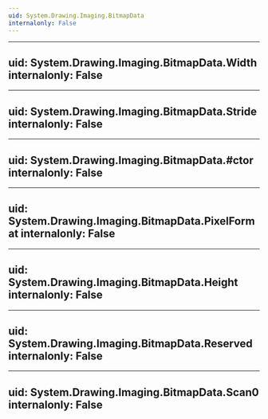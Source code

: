 ```yaml
---
uid: System.Drawing.Imaging.BitmapData
internalonly: False
---
```


---
uid: System.Drawing.Imaging.BitmapData.Width
internalonly: False
---

---
uid: System.Drawing.Imaging.BitmapData.Stride
internalonly: False
---

---
uid: System.Drawing.Imaging.BitmapData.#ctor
internalonly: False
---

---
uid: System.Drawing.Imaging.BitmapData.PixelFormat
internalonly: False
---

---
uid: System.Drawing.Imaging.BitmapData.Height
internalonly: False
---

---
uid: System.Drawing.Imaging.BitmapData.Reserved
internalonly: False
---

---
uid: System.Drawing.Imaging.BitmapData.Scan0
internalonly: False
---

